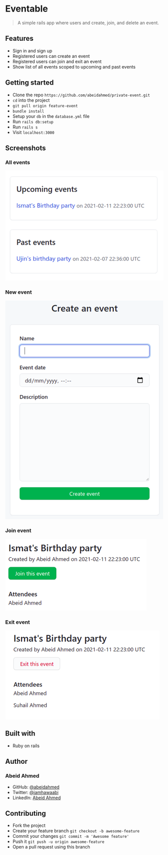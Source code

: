 # Eventable

> A simple rails app where users and create, join, and delete an event.

## Features

- Sign in and sign up
- Registered users can create an event
- Registered users can join and exit an event
- Show list of all events scoped to upcoming and past events

## Getting started

- Clone the repo `https://github.com/abeidahmed/private-event.git`
- `cd` into the project
- `git pull origin feature-event`
- `bundle install`
- Setup your `db` in the `database.yml` file
- Run `rails db:setup`
- Run `rails s`
- Visit `localhost:3000`

## Screenshots

### All events

![All events](https://github.com/abeidahmed/private-event/blob/feature-event/public/images/all_events.png)

### New event

![New event](https://github.com/abeidahmed/private-event/blob/feature-event/public/images/new_event.png)

### Join event

![Join event](https://github.com/abeidahmed/private-event/blob/feature-event/public/images/join_event.png)

### Exit event

![Exit event](https://github.com/abeidahmed/private-event/blob/feature-event/public/images/exit_event.png)

## Built with

- Ruby on rails

## Author

### Abeid Ahmed

- GitHub: [@abeidahmed](https://github.com/abeidahmed)
- Twitter: [@iamhawaabi](https://twitter.com/iamhawaabi)
- LinkedIn: [Abeid Ahmed](https://www.linkedin.com/in/abeidahmed/)

## Contributing

- Fork the project
- Create your feature branch `git checkout -b awesome-feature`
- Commit your changes `git commit -m 'Awesome feature'`
- Push it `git push -u origin awesome-feature`
- Open a pull request using this branch
